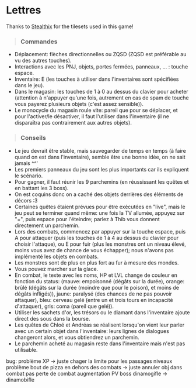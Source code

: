 # Lettres

Thanks to [Stealthix](https://stealthix.itch.io/) for the tilesets used in this game!


> ### Commandes
- Déplacement: flèches directionnelles ou ZQSD (ZQSD est préférable au vu des autres touches).
- Interactions avec les PNJ, objets, portes fermées, panneaux, ... : touche espace.
- Inventaire: E (les touches à utiliser dans l'inventaires sont spécifiées dans le jeu).
- Dans le magasin: les touches de 1 à 0 au dessus du clavier pour acheter (attention à n'appuyer qu'une fois,
autrement en cas de spam de touche vous payerez plusieurs objets (c'est assez sensible)).
- Le monocycle du magasin roule vite: pareil que pour se déplacer, et pour l'activer/le désactiver,
il faut l'utiliser dans l'inventaire (il ne disparaîtra pas contrairement aux autres objets).

> ### Conseils
- Le jeu devrait être stable, mais sauvegarder de temps en temps (à faire quand on est dans l'inventaire),
semble être une bonne idée, on ne sait jamais ^^'
- Les premiers panneaux du jeu sont les plus importants car ils expliquent le scénario.
- Pour gagner, il faut réunir les 9 parchemins (en réussissant les quêtes et en battant les 3 boss).
- On est coquins donc on a caché des objets derrières des éléments de décors :3
- Certaines quêtes étaient prévues pour être exécutées en "live", mais le jeu peut se terminer quand même:
une fois la TV allumée, appuyez sur "=", puis espace pour l'éteindre; parlez à Thib vous donnent directement un parchemin.
- Lors des combats, commencez par appuyer sur la touche espace, puis A pour attaquer (puis les touches de 1 à 4
au dessus du clavier pour choisir l'attaque), ou E pour fuir (plus les monstres ont un niveau élevé,
moins vous avez de chance de vous échapper); nous n'avons pas implémenté les objets en combats.
- Les monstres sont de plus en plus fort au fur à mesure des mondes.
- Vous pouvez marcher sur la glace.
- En combat, le texte avec les noms, HP et LVL change de couleur en fonction du status:
  (mauve: empoisonné (dégâts sur la durée), orange: brûlé (dégâts sur la durée (moindre que pour le poison),
et moins de dégâts infligés)), jaune: paralysé (des chances de ne pas pouvoir attaquer), bleu: cerveau gelé 
(entre un et trois tours en incapacité d'attaquer), gris: coma (pareil que gelé)).
- Utiliser les sachets d'or, les trésors ou le diamant dans l'inventaire ajoute direct des sous dans la bourse.
- Les quêtes de Chloé et Andréas se réalisent lorsqu'on vient leur parler avec un certain objet dans l'inventaire:
leurs lignes de dialogues changeront alors, et vous obtiendrez un parchemin.
- Le parchemin acheté au magasin reste dans l'inventaire mais n'est pas utilisable.


bug:
problème XP -> juste chager la limite pour les passages niveaux
problème bout de pizza en dehors des combats -> juste annuler obj dans combat
pas perte de combat
augmentation PV boss
dinamogifle -> dinamobifle



